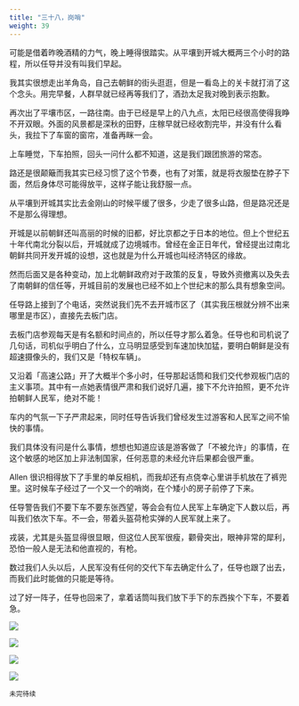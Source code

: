 ```yaml
---
title: "三十八，岗哨"
weight: 39
---
```


可能是借着昨晚酒精的力气，晚上睡得很踏实。从平壤到开城大概两三个小时的路程，所以任导并没有叫我们早起。

我其实很想走出羊角岛，自己去朝鲜的街头逛逛，但是一看岛上的关卡就打消了这个念头。用完早餐，人群早就已经再等我们了，酒劲太足我对晚到表示抱歉。

再次出了平壤市区，一路往南。由于已经是早上的八九点，太阳已经很高使得我睁不开双眼。外面的风景都是深秋的田野，庄稼早就已经收割完毕，并没有什么看头，我拉下了车窗的窗帘，准备再眯一会。

上车睡觉，下车拍照，回头一问什么都不知道，这是我们跟团旅游的常态。

路还是很颠簸而我其实已经习惯了这个节奏，也有了对策，就是将衣服垫在脖子下面，然后身体尽可能得放平，这样子能让我舒服一点。

从平壤到开城其实比去金刚山的时候平缓了很多，少走了很多山路，但是路况还是不是那么得理想。

开城是以前朝鲜还叫高丽的时候的旧都，好比京都之于日本的地位。但上个世纪五十年代南北分裂以后，开城就成了边境城市。曾经在金正日年代，曾经提出过南北朝鲜共同开发开城的设想，这也就是为什么开城也叫经济特区的缘故。

然而后面又是各种变动，加上北朝鲜政府对于政策的反复，导致外资撤离以及失去了南朝鲜的信任等，开城目前的发展也已经不如上个世纪末的那么具有想象空间。

任导路上接到了个电话，突然说我们先不去开城市区了（其实我压根就分辨不出来哪里是市区），直接先去板门店。

去板门店参观每天是有名额和时间点的，所以任导才那么着急。任导也和司机说了几句话，司机似乎明白了什么，立马明显感受到车速加快加猛，要明白朝鲜是没有超速摄像头的，我们又是「特权车辆」。

又沿着「高速公路」开了大概半个多小时，任导那起话筒和我们交代参观板门店的主义事项。其中有一点她表情很严肃和我们说好几遍，接下不允许拍照，更不允许拍朝鲜人民军，绝对不能！

车内的气氛一下子严肃起来，同时任导告诉我们曾经发生过游客和人民军之间不愉快的事情。

我们具体没有问是什么事情，想想也知道应该是游客做了「不被允许」的事情，在这个敏感的地区加上非法制国家，任何恶意的未经允许后果都会很严重。

Allen 很识相得放下了手里的单反相机，而我却还有点侥幸心里讲手机放在了裤兜里。这时候车子经过了一个又一个的哨岗，在个矮小的房子前停了下来。

任导警告我们不要下车不要东张西望，等会会有位人民军上车确定下人数以后，再叫我们依次下车。不一会，带着头盔荷枪实弹的人民军就上来了。

戎装，尤其是头盔显得很显眼，但这位人民军很瘦，颧骨突出，眼神非常的犀利，恐怕一般人是无法和他直视的，有枪。

数过我们人头以后，人民军没有任何的交代下车去确定什么了，任导也跟了出去，而我们此时能做的只能是等待。

过了好一阵子，任导也回来了，拿着话筒叫我们放下手下的东西挨个下车，不要着急。

![](/north-korea/0519.jpg)

![](/north-korea/0520.jpg)

![](/north-korea/0521.jpg)

![](/north-korea/0522.jpg)

`未完待续`
